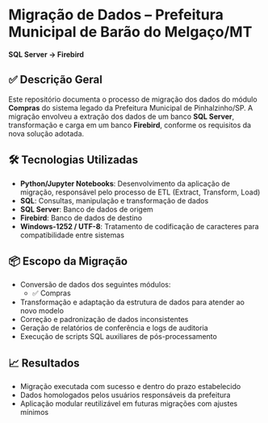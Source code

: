 # Migração de Dados – Prefeitura Municipal de Barão do Melgaço/MT
**SQL Server → Firebird**

## ✅ Descrição Geral  
Este repositório documenta o processo de migração dos dados do módulo **Compras** do sistema legado da Prefeitura Municipal de Pinhalzinho/SP. A migração envolveu a extração dos dados de um banco **SQL Server**, transformação e carga em um banco **Firebird**, conforme os requisitos da nova solução adotada.

## 🛠️ Tecnologias Utilizadas  
- **Python/Jupyter Notebooks**: Desenvolvimento da aplicação de migração, responsável pelo processo de ETL (Extract, Transform, Load)  
- **SQL**: Consultas, manipulação e transformação de dados  
- **SQL Server**: Banco de dados de origem  
- **Firebird**: Banco de dados de destino  
- **Windows-1252 / UTF-8**: Tratamento de codificação de caracteres para compatibilidade entre sistemas

## 📦 Escopo da Migração  
- Conversão de dados dos seguintes módulos:
  - ✅ Compras  
- Transformação e adaptação da estrutura de dados para atender ao novo modelo  
- Correção e padronização de dados inconsistentes  
- Geração de relatórios de conferência e logs de auditoria  
- Execução de scripts SQL auxiliares de pós-processamento  

## 📈 Resultados  
- Migração executada com sucesso e dentro do prazo estabelecido  
- Dados homologados pelos usuários responsáveis da prefeitura  
- Aplicação modular reutilizável em futuras migrações com ajustes mínimos
